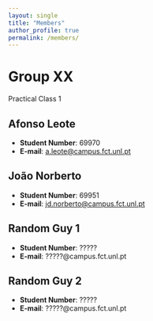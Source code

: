 ```yaml
---
layout: single
title: "Members"
author_profile: true
permalink: /members/
---
```


# Group XX
Practical Class 1

## Afonso Leote
- **Student Number**: 69970
- **E-mail**: a.leote@campus.fct.unl.pt

## João Norberto
- **Student Number**: 69951
- **E-mail**: jd.norberto@campus.fct.unl.pt

## Random Guy 1
- **Student Number**: ?????
- **E-mail**: ?????@campus.fct.unl.pt

## Random Guy 2
- **Student Number**: ?????
- **E-mail**: ?????@campus.fct.unl.pt
